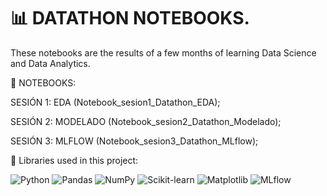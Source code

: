 # 📊 DATATHON NOTEBOOKS. 
These notebooks are the results of a few months of learning Data Science and Data Analytics. 


📝 NOTEBOOKS: 

SESIÓN 1: EDA (Notebook_sesion1_Datathon_EDA);

SESIÓN 2: MODELADO (Notebook_sesion2_Datathon_Modelado);

SESIÓN 3: MLFLOW (Notebook_sesion3_Datathon_MLflow);


 🚀 Libraries used in this project:

![Python](https://img.shields.io/badge/Python-3.9-blue?logo=python&logoColor=white)
![Pandas](https://img.shields.io/badge/Pandas-1.5.3-yellow?logo=pandas&logoColor=white)
![NumPy](https://img.shields.io/badge/NumPy-1.21.5-orange?logo=numpy&logoColor=white)
![Scikit-learn](https://img.shields.io/badge/Scikit--learn-1.0.2-green?logo=scikit-learn&logoColor=white)
![Matplotlib](https://img.shields.io/badge/Matplotlib-3.4.3-purple?logo=plotly&logoColor=white)
![MLflow](https://img.shields.io/badge/MLflow-1.21.0-blue?logo=mlflow&logoColor=white)


